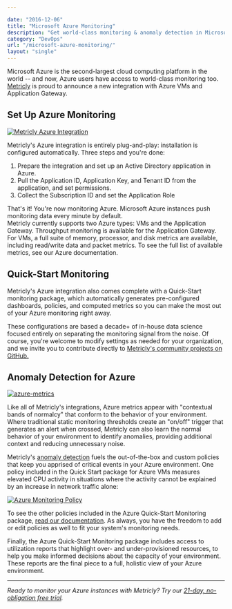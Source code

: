 ```yaml
---

date: "2016-12-06"
title: "Microsoft Azure Monitoring"
description: "Get world-class monitoring & anomaly detection in Microsoft Azure by using Metricly's integration. Learn how to quickly get started today!"
category: "DevOps"
url: "/microsoft-azure-monitoring/"
layout: "single"
---
```


Microsoft Azure is the second-largest cloud computing platform in the world -- and now, Azure users have access to world-class monitoring too. [Metricly](https://www.metricly.com/product) is proud to announce a new integration with Azure VMs and Application Gateway.

Set Up Azure Monitoring
-----------------------

[![Metricly Azure Integration](https://www.metricly.com/wp-content/uploads/2017/07/Azure-Integration-1024x213.png)](https://www.metricly.com/wp-content/uploads/2017/07/Azure-Integration.png)

Metricly's Azure integration is entirely plug-and-play: installation is configured automatically. Three steps and you're done:

1.  Prepare the integration and set up an Active Directory application in Azure.
2.  Pull the Application ID, Application Key, and Tenant ID from the application, and set permissions.
3.  Collect the Subscription ID and set the Application Role

That's it! You're now monitoring Azure. Microsoft Azure instances push monitoring data every minute by default.\
Metricly currently supports two Azure types: VMs and the Application Gateway. Throughput monitoring is available for the Application Gateway. For VMs, a full suite of memory, processor, and disk metrics are available, including read/write data and packet metrics. To see the full list of available metrics, see our Azure documentation.

Quick-Start Monitoring
----------------------

Metricly's Azure integration also comes complete with a Quick-Start monitoring package, which automatically generates pre-configured dashboards, policies, and computed metrics so you can make the most out of your Azure monitoring right away.

These configurations are based a decade+ of in-house data science focused entirely on separating the monitoring signal from the noise. Of course, you're welcome to modify settings as needed for your organization, and we invite you to contribute directly to [Metricly's community projects on GitHub.](https://github.com/netuitive-community-packages)

Anomaly Detection for Azure
---------------------------

[![azure-metrics](https://www.metricly.com/wp-content/uploads/2017/07/Azure-Metrics-1024x256.png)](https://www.metricly.com/wp-content/uploads/2017/07/Azure-Metrics.png)

Like all of Metricly's integrations, Azure metrics appear with "contextual bands of normalcy" that conform to the behavior of your environment. Where traditional static monitoring thresholds create an "on/off" trigger that generates an alert when crossed, Metricly can also learn the normal behavior of your environment to identify anomalies, providing additional context and reducing unnecessary noise.

Metricly's [anomaly detection](https://www.metricly.com/product/anomaly-detection) fuels the out-of-the-box and custom policies that keep you apprised of critical events in your Azure environment. One policy included in the Quick Start package for Azure VMs measures elevated CPU activity in situations where the activity cannot be explained by an increase in network traffic alone:

[![Azure Monitoring Policy](https://www.metricly.com/wp-content/uploads/2017/07/Policy-1024x509.png)](https://www.metricly.com/wp-content/uploads/2017/07/Policy.png)

To see the other policies included in the Azure Quick-Start Monitoring package, [read our documentation](https://help.netuitive.com/Content/Policies/GlobalPolicies/global_policies.htm?Highlight=azure#microsoft-azure). As always, you have the freedom to add or edit policies as well to fit your system's monitoring needs.

Finally, the Azure Quick-Start Monitoring package includes access to utilization reports that highlight over- and under-provisioned resources, to help you make informed decisions about the capacity of your environment. These reports are the final piece to a full, holistic view of your Azure environment.

* * * * *

*Ready to monitor your Azure instances with Metricly? Try our [21-day, no-obligation free trial](https://www.metricly.com/signup).*
